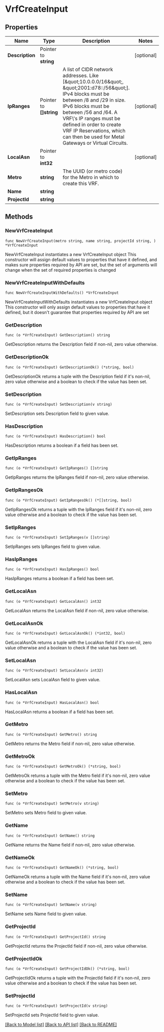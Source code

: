 # VrfCreateInput

## Properties

Name | Type | Description | Notes
------------ | ------------- | ------------- | -------------
**Description** | Pointer to **string** |  | [optional] 
**IpRanges** | Pointer to **[]string** | A list of CIDR network addresses. Like [\&quot;10.0.0.0/16\&quot;, \&quot;2001:d78::/56\&quot;]. IPv4 blocks must be between /8 and /29 in size. IPv6 blocks must be between /56 and /64. A VRF\\&#39;s IP ranges must be defined in order to create VRF IP Reservations, which can then be used for Metal Gateways or Virtual Circuits. | [optional] 
**LocalAsn** | Pointer to **int32** |  | [optional] 
**Metro** | **string** | The UUID (or metro code) for the Metro in which to create this VRF. | 
**Name** | **string** |  | 
**ProjectId** | **string** |  | 

## Methods

### NewVrfCreateInput

`func NewVrfCreateInput(metro string, name string, projectId string, ) *VrfCreateInput`

NewVrfCreateInput instantiates a new VrfCreateInput object
This constructor will assign default values to properties that have it defined,
and makes sure properties required by API are set, but the set of arguments
will change when the set of required properties is changed

### NewVrfCreateInputWithDefaults

`func NewVrfCreateInputWithDefaults() *VrfCreateInput`

NewVrfCreateInputWithDefaults instantiates a new VrfCreateInput object
This constructor will only assign default values to properties that have it defined,
but it doesn't guarantee that properties required by API are set

### GetDescription

`func (o *VrfCreateInput) GetDescription() string`

GetDescription returns the Description field if non-nil, zero value otherwise.

### GetDescriptionOk

`func (o *VrfCreateInput) GetDescriptionOk() (*string, bool)`

GetDescriptionOk returns a tuple with the Description field if it's non-nil, zero value otherwise
and a boolean to check if the value has been set.

### SetDescription

`func (o *VrfCreateInput) SetDescription(v string)`

SetDescription sets Description field to given value.

### HasDescription

`func (o *VrfCreateInput) HasDescription() bool`

HasDescription returns a boolean if a field has been set.

### GetIpRanges

`func (o *VrfCreateInput) GetIpRanges() []string`

GetIpRanges returns the IpRanges field if non-nil, zero value otherwise.

### GetIpRangesOk

`func (o *VrfCreateInput) GetIpRangesOk() (*[]string, bool)`

GetIpRangesOk returns a tuple with the IpRanges field if it's non-nil, zero value otherwise
and a boolean to check if the value has been set.

### SetIpRanges

`func (o *VrfCreateInput) SetIpRanges(v []string)`

SetIpRanges sets IpRanges field to given value.

### HasIpRanges

`func (o *VrfCreateInput) HasIpRanges() bool`

HasIpRanges returns a boolean if a field has been set.

### GetLocalAsn

`func (o *VrfCreateInput) GetLocalAsn() int32`

GetLocalAsn returns the LocalAsn field if non-nil, zero value otherwise.

### GetLocalAsnOk

`func (o *VrfCreateInput) GetLocalAsnOk() (*int32, bool)`

GetLocalAsnOk returns a tuple with the LocalAsn field if it's non-nil, zero value otherwise
and a boolean to check if the value has been set.

### SetLocalAsn

`func (o *VrfCreateInput) SetLocalAsn(v int32)`

SetLocalAsn sets LocalAsn field to given value.

### HasLocalAsn

`func (o *VrfCreateInput) HasLocalAsn() bool`

HasLocalAsn returns a boolean if a field has been set.

### GetMetro

`func (o *VrfCreateInput) GetMetro() string`

GetMetro returns the Metro field if non-nil, zero value otherwise.

### GetMetroOk

`func (o *VrfCreateInput) GetMetroOk() (*string, bool)`

GetMetroOk returns a tuple with the Metro field if it's non-nil, zero value otherwise
and a boolean to check if the value has been set.

### SetMetro

`func (o *VrfCreateInput) SetMetro(v string)`

SetMetro sets Metro field to given value.


### GetName

`func (o *VrfCreateInput) GetName() string`

GetName returns the Name field if non-nil, zero value otherwise.

### GetNameOk

`func (o *VrfCreateInput) GetNameOk() (*string, bool)`

GetNameOk returns a tuple with the Name field if it's non-nil, zero value otherwise
and a boolean to check if the value has been set.

### SetName

`func (o *VrfCreateInput) SetName(v string)`

SetName sets Name field to given value.


### GetProjectId

`func (o *VrfCreateInput) GetProjectId() string`

GetProjectId returns the ProjectId field if non-nil, zero value otherwise.

### GetProjectIdOk

`func (o *VrfCreateInput) GetProjectIdOk() (*string, bool)`

GetProjectIdOk returns a tuple with the ProjectId field if it's non-nil, zero value otherwise
and a boolean to check if the value has been set.

### SetProjectId

`func (o *VrfCreateInput) SetProjectId(v string)`

SetProjectId sets ProjectId field to given value.



[[Back to Model list]](../README.md#documentation-for-models) [[Back to API list]](../README.md#documentation-for-api-endpoints) [[Back to README]](../README.md)


